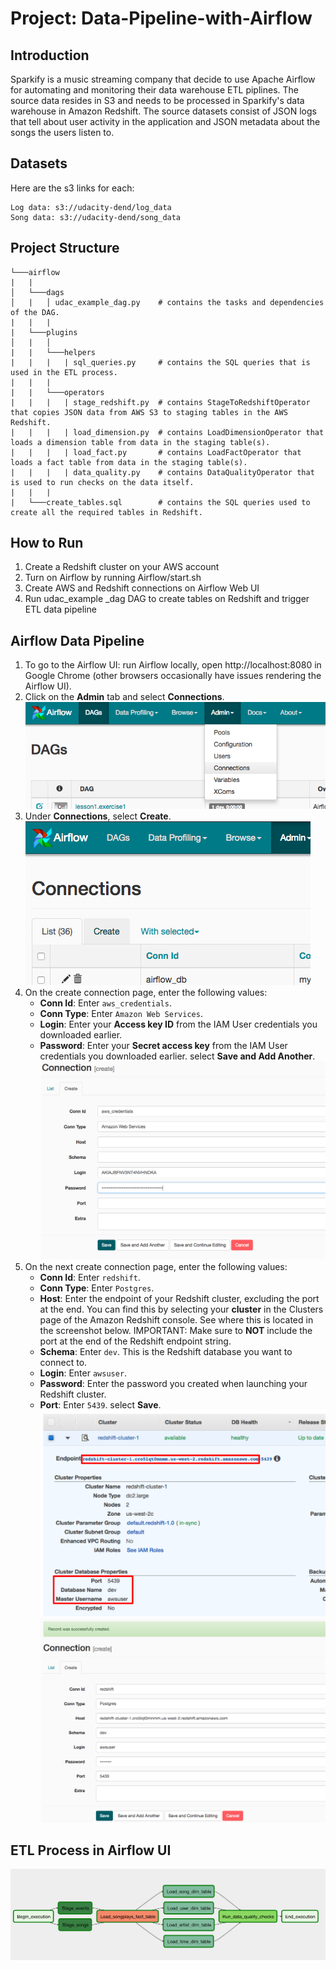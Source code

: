 # Project: Data-Pipeline-with-Airflow
## Introduction
Sparkify is a music streaming company that decide to use Apache Airflow for automating and monitoring their data warehouse ETL piplines. The source data resides in S3 and needs to be processed in Sparkify's data warehouse in Amazon Redshift. The source datasets consist of JSON logs that tell about user activity in the application and JSON metadata about the songs the users listen to.
## Datasets
Here are the s3 links for each:
```
Log data: s3://udacity-dend/log_data
Song data: s3://udacity-dend/song_data
```
## Project Structure
```
└───airflow                      
|   |               
│   └───dags                     
│   |   │ udac_example_dag.py    # contains the tasks and dependencies of the DAG. 
|   |   |
|   └───plugins
│   |   │  
|   |   └───helpers
|   |   |   | sql_queries.py     # contains the SQL queries that is used in the ETL process.
|   |   |
|   |   └───operators
|   |   |   | stage_redshift.py  # contains StageToRedshiftOperator that copies JSON data from AWS S3 to staging tables in the AWS Redshift. 
|   |   |   | load_dimension.py  # contains LoadDimensionOperator that loads a dimension table from data in the staging table(s).
|   |   |   | load_fact.py       # contains LoadFactOperator that loads a fact table from data in the staging table(s).
|   |   |   | data_quality.py    # contains DataQualityOperator that is used to run checks on the data itself.
|   |   |
|   └───create_tables.sql        # contains the SQL queries used to create all the required tables in Redshift.
```
## How to Run
1. Create a Redshift cluster on your AWS account
2. Turn on Airflow by running Airflow/start.sh
3. Create AWS and Redshift connections on Airflow Web UI
4. Run udac_example _dag DAG to create tables on Redshift and trigger ETL data pipeline
## Airflow Data Pipeline
1. To go to the Airflow UI: run Airflow locally, open http://localhost:8080 in Google Chrome (other browsers occasionally have issues rendering the Airflow UI).
2. Click on the **Admin** tab and select **Connections**.
![image](https://github.com/cc59chong/Data-Pipeline-Airflow/blob/main/images/admin-connections.png)<br>
3. Under **Connections**, select **Create**.<br>
![image](https://github.com/cc59chong/Data-Pipeline-Airflow/blob/main/images/create-connection.png)<br>
4. On the create connection page, enter the following values:
   * **Conn Id**: Enter ```aws_credentials```.
   * **Conn Type**: Enter ```Amazon Web Services```.
   * **Login**: Enter your **Access key ID** from the IAM User credentials you downloaded earlier.
   * **Password**: Enter your **Secret access key** from the IAM User credentials you downloaded earlier.
select **Save and Add Another**.
![image](https://github.com/cc59chong/Data-Pipeline-Airflow/blob/main/images/connection-aws-credentials.png)<br>
5. On the next create connection page, enter the following values:
   * **Conn Id**: Enter ```redshift```.
   * **Conn Type**: Enter ```Postgres```.
   * **Host**: Enter the endpoint of your Redshift cluster, excluding the port at the end. You can find this by selecting your **cluster** in the Clusters page of the Amazon Redshift console. See where this is located in the screenshot below. IMPORTANT: Make sure to **NOT** include the port at the end of the Redshift endpoint string.
   * **Schema**: Enter ```dev```. This is the Redshift database you want to connect to.
   * **Login**: Enter ```awsuser```.
   * **Password**: Enter the password you created when launching your Redshift cluster.
   * **Port**: Enter ```5439```.
select **Save**.
![image](https://github.com/cc59chong/Data-Pipeline-Airflow/blob/main/images/cluster-details.png)<br>
![image](https://github.com/cc59chong/Data-Pipeline-Airflow/blob/main/images/connection-redshift.png)<br>
## ETL Process in Airflow UI
![image](https://github.com/cc59chong/Data-Pipeline-Airflow/blob/main/images/Working%20DAG%20with%20correct%20task%20dependencies.png)<br>

